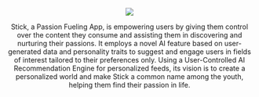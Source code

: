 <div align="center">

![](https://github.com/StickCoders/.github/assets/110786036/86e46cf1-b42f-4ef0-a0b4-a093f0be0e07)


Stick, a Passion Fueling App, is empowering users by giving them control over the content they consume and assisting them in discovering and nurturing their passions. It employs a novel AI feature based on user-generated data and personality traits to suggest and engage users in fields of interest tailored to their preferences only. Using a User-Controlled AI Recommendation Engine for personalized feeds, its vision is to create a personalized world and make Stick a common name among the youth, helping them find their passion in life.

</div>


